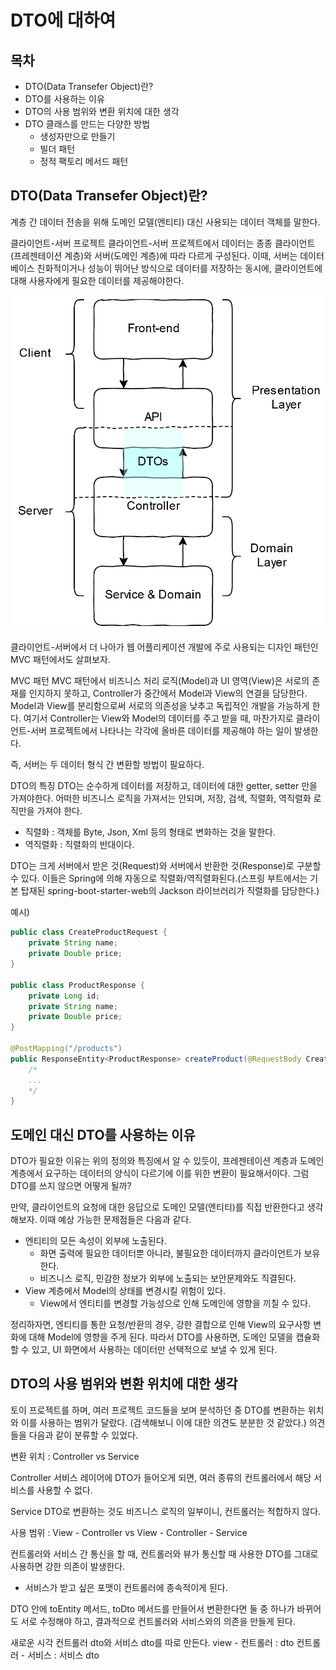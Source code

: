 # DTO에 대하여

## 목차

- DTO(Data Transefer Object)란?
- DTO를 사용하는 이유
- DTO의 사용 범위와 변환 위치에 대한 생각
- DTO 클래스를 만드는 다양한 방법
  - 생성자만으로 만들기
  - 빌더 패턴
  - 정적 팩토리 메서드 패턴

## DTO(Data Transefer Object)란?

계층 간 데이터 전송을 위해 도메인 모델(엔티티) 대신 사용되는 데이터 객체를 말한다.

클라이언트-서버 프로젝트
클라이언트-서버 프로젝트에서 데이터는 종종 클라이언트(프레젠테이션 계층)와 서버(도메인 계층)에 따라 다르게 구성된다. 이때, 서버는 데이터베이스 친화적이거나 성능이 뛰어난 방식으로 데이터를 저장하는 동시에, 클라이언트에 대해 사용자에게 필요한 데이터를 제공해야한다.

![layers](../image/layers.png)

클라이언트-서버에서 더 나아가 웹 어플리케이션 개발에 주로 사용되는 디자인 패턴인 MVC 패턴에서도 살펴보자.

MVC 패턴
MVC 패턴에서 비즈니스 처리 로직(Model)과 UI 영역(View)은 서로의 존재를 인지하지 못하고, Controller가 중간에서 Model과 View의 연결을 담당한다. Model과 View를 분리함으로써 서로의 의존성을 낮추고 독립적인 개발을 가능하게 한다. 여기서 Controller는 View와 Model의 데이터를 주고 받을 때, 마찬가지로 클라이언트-서버 프로젝트에서 나타나는 각각에 올바른 데이터를 제공해야 하는 일이 발생한다.

즉, 서버는 두 데이터 형식 간 변환할 방법이 필요하다.

DTO의 특징
DTO는 순수하게 데이터를 저장하고, 데이터에 대한 getter, setter 만을 가져야한다.
어떠한 비즈니스 로직을 가져서는 안되며, 저장, 검색, 직렬화, 역직렬화 로직만을 가져야 한다.

- 직렬화 : 객체를 Byte, Json, Xml 등의 형태로 변화하는 것을 말한다.
- 역직렬화 : 직렬화의 반대이다.

DTO는 크게 서버에서 받은 것(Request)와 서버에서 반환한 것(Response)로 구분할 수 있다.
이들은 Spring에 의해 자동으로 직렬화/역직렬화된다.(스프링 부트에서는 기본 탑재된 spring-boot-starter-web의 Jackson 라이브러리가 직렬화를 담당한다.)

예시)

```Java
public class CreateProductRequest {
    private String name;
    private Double price;
}

public class ProductResponse {
    private Long id;
    private String name;
    private Double price;
}

@PostMapping("/products")
public ResponseEntity<ProductResponse> createProduct(@RequestBody CreateProductRequest request) {
    /*
    ...
    */
}

```

## 도메인 대신 DTO를 사용하는 이유

DTO가 필요한 이유는 위의 정의와 특징에서 알 수 있듯이, 프레젠테이션 계층과 도메인 계층에서 요구하는 데이터의 양식이 다르기에 이를 위한 변환이 필요해서이다. 그럼 DTO를 쓰지 않으면 어떻게 될까?

만약, 클라이언트의 요청에 대한 응답으로 도메인 모델(엔티티)를 직접 반환한다고 생각해보자.
이때 예상 가능한 문제점들은 다음과 같다.

- 엔티티의 모든 속성이 외부에 노출된다.
  - 화면 출력에 필요한 데이터뿐 아니라, 불필요한 데이터까지 클라이언트가 보유한다.
  - 비즈니스 로직, 민감한 정보가 외부에 노출되는 보안문제와도 직결된다.
- View 계층에서 Model의 상태를 변경시킬 위험이 있다.
  - View에서 엔티티를 변경할 가능성으로 인해 도메인에 영향을 끼칠 수 있다.

정리하자면, 엔티티를 통한 요청/반환의 경우, 강한 결합으로 인해 View의 요구사항 변화에 대해 Model에 영향을 주게 된다. 따라서 DTO를 사용하면, 도메인 모델을 캡슐화할 수 있고, UI 화면에서 사용하는 데이터만 선택적으로 보낼 수 있게 된다.

## DTO의 사용 범위와 변환 위치에 대한 생각

토이 프로젝트를 하며, 여러 프로젝트 코드들을 보며 분석하던 중 DTO를 변환하는 위치와 이를 사용하는 범위가 달랐다. (검색해보니 이에 대한 의견도 분분한 것 같았다.) 의견들을 다음과 같이 분류할 수 있었다.

변환 위치 : Controller vs Service

Controller
서비스 레이어에 DTO가 들어오게 되면, 여러 종류의 컨트롤러에서 해당 서비스를 사용할 수 없다.

Service
DTO로 변환하는 것도 비즈니스 로직의 일부이니, 컨트롤러는 적합하지 않다.

사용 범위 : View - Controller vs View - Controller - Service

컨트롤러와 서비스 간 통신을 할 때, 컨트롤러와 뷰가 통신할 때 사용한 DTO를 그대로 사용하면 강한 의존이 발생한다.

- 서비스가 받고 싶은 포맷이 컨트롤러에 종속적이게 된다.

DTO 안에 toEntity 메서드, toDto 메서드를 만들어서 변환한다면 둘 중 하나가 바뀌어도 서로 수정해야 하고, 결과적으로 컨트롤러와 서비스와의 의존을 만들게 된다.

새로운 시각
컨트롤러 dto와 서비스 dto를 따로 만든다.
view - 컨트롤러 : dto
컨트롤러 - 서비스 : 서비스 dto
